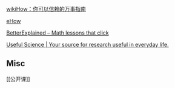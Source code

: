 



[wikiHow：你可以信赖的万事指南](https://zh.wikihow.com/)


[eHow](https://www.ehow.com/)

[BetterExplained – Math lessons that click](https://betterexplained.com/)

[Useful Science | Your source for research useful in everyday life.](https://usefulscience.org/)

## Misc

[[公开课]]


